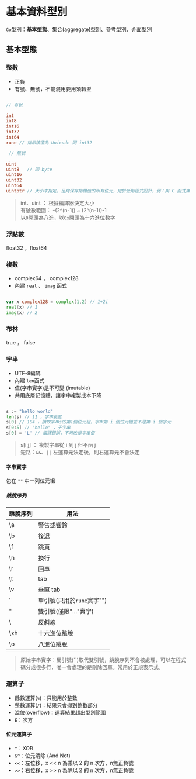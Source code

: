 # 基本資料型別

`Go`型別：**基本型態**、集合(aggregate)型別、參考型別、介面型別

## 基本型態

### 整數

* 正負
* 有號、無號，不能混用要用須轉型

```go

// 有號

int     
int8    
int16   
int32   
int64   
rune // 指示該值為 Unicode 同 int32

 // 無號

uint    
uint8   // 同 byte 
uint16  
uint32  
uint64  
uintptr // 大小未指定，足夠保存指標值的所有位元，用於低階程式設計，例：與 C 函式庫介接 

```

> int、uint ： 根據編譯器決定大小 <br>
> 有號數範圍： -(2^(n-1)) ~ (2^(n-1))-1 <br>
> 以`0`開頭為八進，以`0x`開頭為十六進位數字 

### 浮點數

 float32 ，float64

### 複數

* complex64 ， complex128
* 內建 `real` 、 `imag` 函式

```go

var x complex128 = complex(1,2) // 1+2i
real(x) // 1
imag(x) // 2

```

### 布林

 true ， false 

### 字串

* UTF-8編碼
* 內建 `len`函式
* 值(字串實字)是不可變 (imutable)
* 共用底層記憶體，讓字串複製成本下降


```go

s := "hello world"
len(s) // 11 ，字串長度
s[0] // 104 ，讀取字串s的第1個位元組，字串第 i 個位元組並不是第 i 個字元
s[0:5] // "hello" ，子字串
s[0] = 'L' // 編譯錯誤，不可改變字串值 

```

> s[i:j] ： 複製字串從 i 到 j 但不函 j <br>
> 短路：`&&`、`||` 左運算元決定後，則右運算元不會決定

#### 字串實字

包在 `""` 中一列位元組

##### 跳脫序列


跳脫序列 | 用法
---------|----------
\a  | 警告或響鈴 
\b  | 後退 
\f  | 跳頁 
\n  | 換行
\r  | 回車
\t  | tab
\v  | 垂直 tab
\'  | 單引號(只用於`rune`實字"\")
\"  | 雙引號(僅限"..."實字)
\\  | 反斜線
\xh | 十六進位跳脫
\o  | 八進位跳脫

> 原始字串實字：反引號(``)取代雙引號，跳脫序列不會被處理，可以在程式碼分成很多行，唯一會處理的是刪除回車。常用於正規表示式。

### 運算子

* 餘數運算(`%`)：只能用於整數 
* 整數運算(`/`)：結果只會擷到整數部分 
* 溢位(overflow)：運算結果超出型別範圍
* `E`：次方

#### 位元運算子

* `^`：XOR
* `&^`：位元清除 (And Not)
* `<<`：左位移，x << n 為乘以 2 的 n 次方，n無正負號
* `>>`：右位移，x >> n 為除以 2 的 n 次方，n無正負號